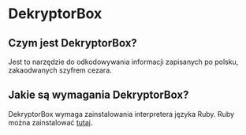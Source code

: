 # DekryptorBox
## Czym jest DekryptorBox?
Jest to narzędzie do odkodowywania informacji zapisanych po polsku, 
zakaodwanych szyfrem cezara.
## Jakie są wymagania DekryptorBox?
DekryptorBox wymaga zainstalowania interpretera języka Ruby.
Ruby można zainstalować [tutaj](https://www.ruby-lang.org/en/downloads/).
